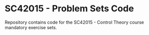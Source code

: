 # SC42015 - Problem Sets Code
Repository contains code for the SC42015 - Control Theory course mandatory exercise sets.
